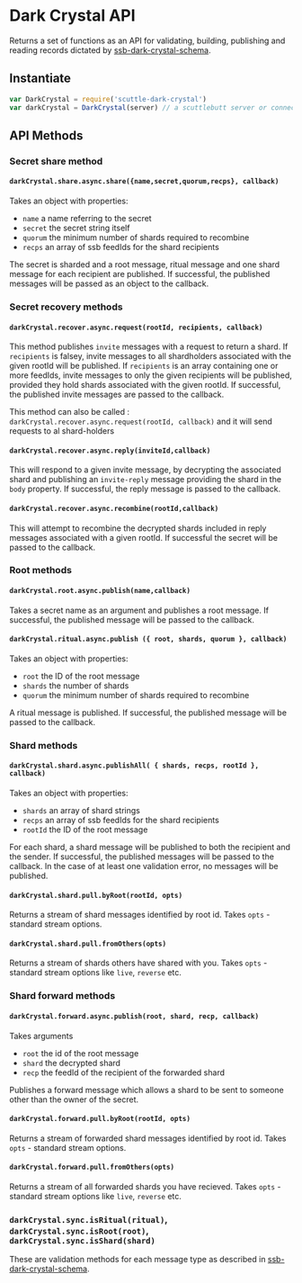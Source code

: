 # Dark Crystal API

Returns a set of functions as an API for validating, building, publishing and reading records dictated by [ssb-dark-crystal-schema](https://github.com/blockades/ssb-dark-crystal-schema).

## Instantiate

```js
var DarkCrystal = require('scuttle-dark-crystal')
var darkCrystal = DarkCrystal(server) // a scuttlebutt server or connection to one
```

## API Methods

### Secret share method

#### `darkCrystal.share.async.share({name,secret,quorum,recps}, callback)`

Takes an object with properties:
- `name` a name referring to the secret
- `secret` the secret string itself
- `quorum` the minimum number of shards required to recombine
- `recps` an array of ssb feedIds for the shard recipients

The secret is sharded and a root message, ritual message and one shard message for each recipient are published.  If successful, the published messages will be passed as an object to the callback.

### Secret recovery methods

#### `darkCrystal.recover.async.request(rootId, recipients, callback)`

This method publishes `invite` messages with a request to return a shard. If `recipients` is falsey, invite messages to all shardholders associated with the given rootId will be published.  If `recipients` is an array containing one or more feedIds, invite messages to only the given recipients will be published, provided they hold shards associated with the given rootId.  If successful, the published invite messages are passed to the callback.

This method can also be called : `darkCrystal.recover.async.request(rootId, callback)` and it will send requests to al shard-holders

#### `darkCrystal.recover.async.reply(inviteId,callback)`

This will respond to a given invite message, by decrypting the associated shard and publishing an `invite-reply` message providing the shard in the `body` property.  If successful, the reply message is passed to the callback.

#### `darkCrystal.recover.async.recombine(rootId,callback)`

This will attempt to recombine the decrypted shards included in reply messages associated with a given rootId.  If successful the secret will be passed to the callback.

### Root methods

#### `darkCrystal.root.async.publish(name,callback)`

Takes a secret name as an argument and publishes a root message.  If successful, the published message will be passed to the callback.

#### `darkCrystal.ritual.async.publish ({ root, shards, quorum }, callback)`
Takes an object with properties:

- `root` the ID of the root message
- `shards` the number of shards
- `quorum` the minimum number of shards required to recombine

A ritual message is published.  If successful, the published message will be passed to the callback.

### Shard methods

#### `darkCrystal.shard.async.publishAll( { shards, recps, rootId }, callback)`

Takes an object with properties:

- `shards` an array of shard strings
- `recps` an array of ssb feedIds for the shard recipients
- `rootId` the ID of the root message

For each shard, a shard message will be published to both the recipient and the sender.  If successful, the published messages will be passed to the callback.  In the case of at least one validation error, no messages will be published.

#### `darkCrystal.shard.pull.byRoot(rootId, opts)`

Returns a stream of shard messages identified by root id.  Takes `opts` - standard stream options.

#### `darkCrystal.shard.pull.fromOthers(opts)`

Returns a stream of shards others have shared with you. Takes `opts` - standard stream options like `live`, `reverse` etc.

### Shard forward methods 

#### `darkCrystal.forward.async.publish(root, shard, recp, callback)`

Takes arguments
- `root` the id of the root message
- `shard` the decrypted shard
- `recp` the feedId of the recipient of the forwarded shard

Publishes a forward message which allows a shard to be sent to someone other than the owner of the secret.

#### `darkCrystal.forward.pull.byRoot(rootId, opts)`

Returns a stream of forwarded shard messages identified by root id.  Takes `opts` - standard stream options.

#### `darkCrystal.forward.pull.fromOthers(opts)`

Returns a stream of all forwarded shards you have recieved. Takes `opts` - standard stream options like `live`, `reverse` etc.

### `darkCrystal.sync.isRitual(ritual)`, `darkCrystal.sync.isRoot(root)`, `darkCrystal.sync.isShard(shard)`

These are validation methods for each message type as described in [ssb-dark-crystal-schema](https://github.com/blockades/ssb-dark-crystal-schema).

